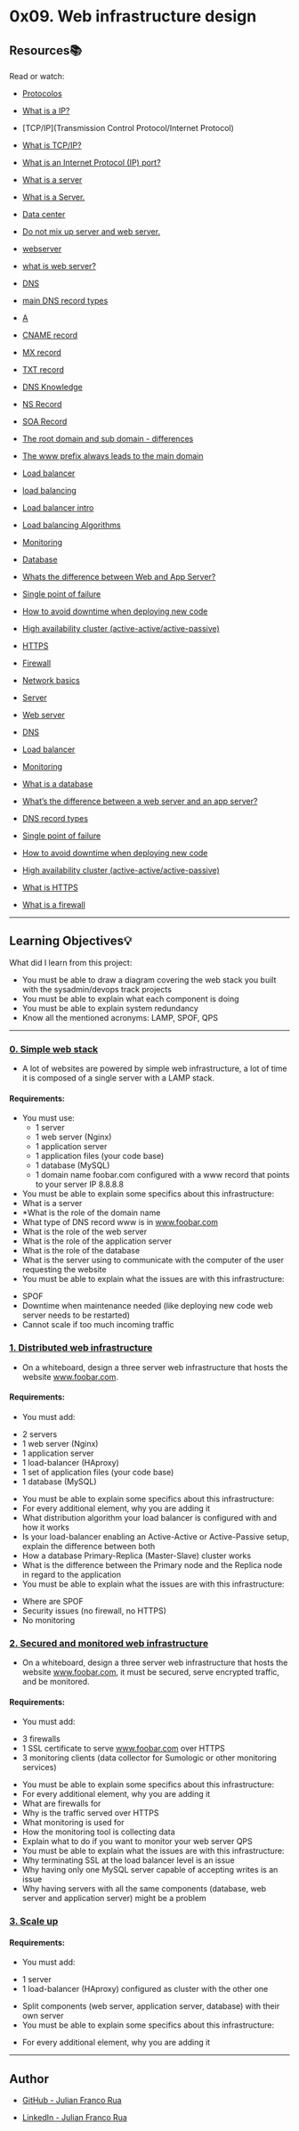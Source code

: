 # 0x09. Web infrastructure design

## Resources:books:
Read or watch:

* [Protocolos](https://searchnetworking.techtarget.com/definition/protocol)
* [What is a IP?](https://computer.howstuffworks.com/internet/basics/what-is-an-ip-address.htm)
* [TCP/IP](Transmission Control Protocol/Internet Protocol)
* [What is TCP/IP?](https://searchnetworking.techtarget.com/definition/TCP-IP)
* [What is an Internet Protocol (IP) port?](https://www.lifewire.com/port-numbers-on-computer-networks-817939)
* [What is a server](https://en.wikipedia.org/wiki/Server_(computing)#Hardware_requirement)
* [What is a Server.](https://www.youtube.com/watch?v=B1ANfsDyjeA)
* [Data center](https://www.youtube.com/watch?v=iuqXFC_qIvA&feature=youtu.be&t=33)
* [Do not mix up server and web server.](https://en.wikipedia.org/wiki/Web_server)
* [webserver](https://whatis.techtarget.com/definition/Web-server)
* [what is web server?](https://developer.mozilla.org/en-US/docs/Learn/Common_questions/What_is_a_web_server)
* [DNS](https://howdns.works/ep1/)
* [main DNS record types](https://kb.pressable.com/article/dns-record-types-explained/)
* [A](https://support.dnsimple.com/articles/a-record/)
* [CNAME record](https://en.wikipedia.org/wiki/CNAME_record)
* [MX record](https://en.wikipedia.org/wiki/MX_record)
* [TXT record](https://en.wikipedia.org/wiki/TXT_record)
* [DNS Knowledge](https://www.dnsknowledge.com/whatis/round-robin-dns/)
* [NS Record](https://support.dnsimple.com/articles/ns-record/)
* [SOA Record](https://support.dnsimple.com/articles/soa-record/)
* [The root domain and sub domain - differences](https://intranet.hbtn.io/concepts/12)
* [The www prefix always leads to the main domain](https://intranet.hbtn.io/rltoken/WmJ_HTaBD1RZVfY6IJFBSA)
* [Load balancer](https://intranet.hbtn.io/concepts/46)
* [load balancing](https://www.youtube.com/watch?v=xJ7BKnZbwCU)
* [Load balancer intro](https://www.thegeekstuff.com/2016/01/load-balancer-intro/)
* [Load balancing Algorithms](https://devcentral.f5.com/s/articles/intro-to-load-balancing-for-developers-ndash-the-algorithms)
* [Monitoring](https://intranet.hbtn.io/concepts/13)
* [Database](https://searchsqlserver.techtarget.com/definition/database)
* [Whats the difference between Web and App Server?](https://www.youtube.com/watch?v=S97eKyv2b9M)
* [Single point of failure](https://en.wikipedia.org/wiki/Single_point_of_failure)
* [How to avoid downtime when deploying new code](https://softwareengineering.stackexchange.com/questions/35063/how-do-you-update-your-production-codebase-database-schema-without-causing-downt#answers-header)
* [High availability cluster (active-active/active-passive)](https://docs.oracle.com/cd/E17904_01/core.1111/e10106/intro.htm#ASHIA712)
* [HTTPS](https://www.instantssl.com/http-vs-https)
* [Firewall](https://www.webopedia.com/TERM/F/firewall.html)

* [Network basics](https://intranet.hbtn.io/rltoken/Sn9ZSSHjyEW5aRfKvNiZCg)
* [Server](https://intranet.hbtn.io/rltoken/83joH7-HzuV9gBNe16iTrA)
* [Web server](https://intranet.hbtn.io/rltoken/7moqhXcFOXP6zNMWdsjWjQ)
* [DNS](https://intranet.hbtn.io/rltoken/G0a1v98rwb2RHA8VHxo36A)
* [Load balancer](https://intranet.hbtn.io/rltoken/H6TVgGaqt13JhXKzJ2rVAA)
* [Monitoring](https://intranet.hbtn.io/rltoken/JY6524JCvX9dREoNgnQUFw)
* [What is a database](https://intranet.hbtn.io/rltoken/XLIOfzfuaxPQu39VQ0TLtw)
* [What’s the difference between a web server and an app server?](https://intranet.hbtn.io/rltoken/Nb8B47Y2D8SLqQMOKVoQyQ)
* [DNS record types](https://intranet.hbtn.io/rltoken/pSGVxlKznxONwGEHIXLSwA)
* [Single point of failure](https://intranet.hbtn.io/rltoken/wYpewVpIp9PSqqL27RPafg)
* [How to avoid downtime when deploying new code](https://intranet.hbtn.io/rltoken/Mlvynt0OgLQXrxjrC5Wlnw)
* [High availability cluster (active-active/active-passive)](https://intranet.hbtn.io/rltoken/POX3jE0S6TChQHSYQraYeQ)
* [What is HTTPS](https://intranet.hbtn.io/rltoken/N4BwU4wYDNW02kdzMiekFw)
* [What is a firewall](https://intranet.hbtn.io/rltoken/HrYI70d_nxUPZeufjUYzIw)
---
## Learning Objectives:bulb:
What did I learn from this project:

* You must be able to draw a diagram covering the web stack you built with the sysadmin/devops track projects
* You must be able to explain what each component is doing
* You must be able to explain system redundancy
* Know all the mentioned acronyms: LAMP, SPOF, QPS

---

### [0. Simple web stack](./0-simple_web_stack)
* A lot of websites are powered by simple web infrastructure, a lot of time it is composed of a single server with a LAMP stack.

#### Requirements:
* You must use:
     - 1 server
     - 1 web server (Nginx)
     - 1 application server
     - 1 application files (your code base)
     - 1 database (MySQL)
     - 1 domain name foobar.com configured with a www record that points to your server IP 8.8.8.8
* You must be able to explain some specifics about this infrastructure:
* What is a server
* *What is the role of the domain name
* What type of DNS record www is in www.foobar.com
* What is the role of the web server
* What is the role of the application server
* What is the role of the database
* What is the server using to communicate with the computer of the user requesting the website
* You must be able to explain what the issues are with this infrastructure:
 - SPOF
 - Downtime when maintenance needed (like deploying new code web server needs to be restarted)
 - Cannot scale if too much incoming traffic

### [1. Distributed web infrastructure](./1-distributed_web_infrastructure)
* On a whiteboard, design a three server web infrastructure that hosts the website www.foobar.com.

#### Requirements:
* You must add:
 - 2 servers
 - 1 web server (Nginx)
 - 1 application server
 - 1 load-balancer (HAproxy)
 - 1 set of application files (your code base)
 - 1 database (MySQL)
* You must be able to explain some specifics about this infrastructure:
* For every additional element, why you are adding it
* What distribution algorithm your load balancer is configured with and how it works
* Is your load-balancer enabling an Active-Active or Active-Passive setup, explain the difference between both
* How a database Primary-Replica (Master-Slave) cluster works
* What is the difference between the Primary node and the Replica node in regard to the application
* You must be able to explain what the issues are with this infrastructure:
 - Where are SPOF
 - Security issues (no firewall, no HTTPS)
 - No monitoring

### [2. Secured and monitored web infrastructure](./2-secured_and_monitored_web_infrastructure)
* On a whiteboard, design a three server web infrastructure that hosts the website www.foobar.com, it must be secured, serve encrypted traffic, and be monitored.

#### Requirements:

* You must add:
 - 3 firewalls
 - 1 SSL certificate to serve www.foobar.com over HTTPS
 - 3 monitoring clients (data collector for Sumologic or other monitoring services)
* You must be able to explain some specifics about this infrastructure:
* For every additional element, why you are adding it
* What are firewalls for
* Why is the traffic served over HTTPS
* What monitoring is used for
* How the monitoring tool is collecting data
* Explain what to do if you want to monitor your web server QPS
* You must be able to explain what the issues are with this infrastructure:
* Why terminating SSL at the load balancer level is an issue
* Why having only one MySQL server capable of accepting writes is an issue
* Why having servers with all the same components (database, web server and application server) might be a problem


### [3. Scale up](./3-scale_up)

#### Requirements:
* You must add:
 - 1 server
 - 1 load-balancer (HAproxy) configured as cluster with the other one
* Split components (web server, application server, database) with their own server
* You must be able to explain some specifics about this infrastructure:
 - For every additional element, why you are adding it

---

## Author

* [GitHub - Julian Franco Rua](https://github.com/julianfrancor)

* [LinkedIn - Julian Franco Rua](https://www.linkedin.com/in/julianfrancor/)
